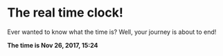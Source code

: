 # The real time clock!

Ever wanted to know what the time is? Well, your journey is about to end!

**The time is Nov 26, 2017, 15:24**